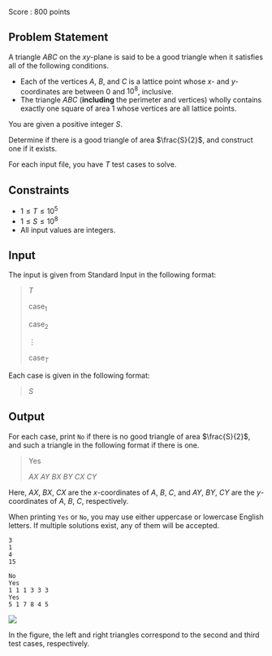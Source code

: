Score : $800$ points

## Problem Statement

A triangle $ABC$ on the $xy$-plane is said to be a good triangle when it satisfies all of the following conditions.

- Each of the vertices $A$, $B$, and $C$ is a lattice point whose $x$- and $y$-coordinates are between $0$ and $10^{8}$, inclusive.
- The triangle $ABC$ (**including** the perimeter and vertices) wholly contains exactly one square of area $1$ whose vertices are all lattice points.

You are given a positive integer $S$.

Determine if there is a good triangle of area $\frac{S}{2}$, and construct one if it exists.

For each input file, you have $T$ test cases to solve.

## Constraints

- $1\leq T\leq 10^{5}$
- $1\leq S\leq 10^{8}$
- All input values are integers.

## Input

The input is given from Standard Input in the following format:

> $T$
> 
> $\text{case}_{1}$
> 
> $\text{case}_{2}$
> 
> $\vdots$
> 
> $\text{case}_{T}$

Each case is given in the following format:

> $S$

## Output

For each case, print `No` if there is no good triangle of area $\frac{S}{2}$, and such a triangle in the following format if there is one.

> Yes
> 
> $AX$ $AY$ $BX$ $BY$ $CX$ $CY$

Here, $AX$, $BX$, $CX$ are the $x$-coordinates of $A$, $B$, $C$, and $AY$, $BY$, $CY$ are the $y$-coordinates of $A$, $B$, $C$, respectively.

When printing `Yes` or `No`, you may use either uppercase or lowercase English letters.
If multiple solutions exist, any of them will be accepted.

```input1
3
1
4
15
```

```output1
No
Yes
1 1 1 3 3 3
Yes
5 1 7 8 4 5
```

![](https://img.atcoder.jp/arc167/d6986726412312ca9a6e022bc8e722ce.png)

In the figure, the left and right triangles correspond to the second and third test cases, respectively.